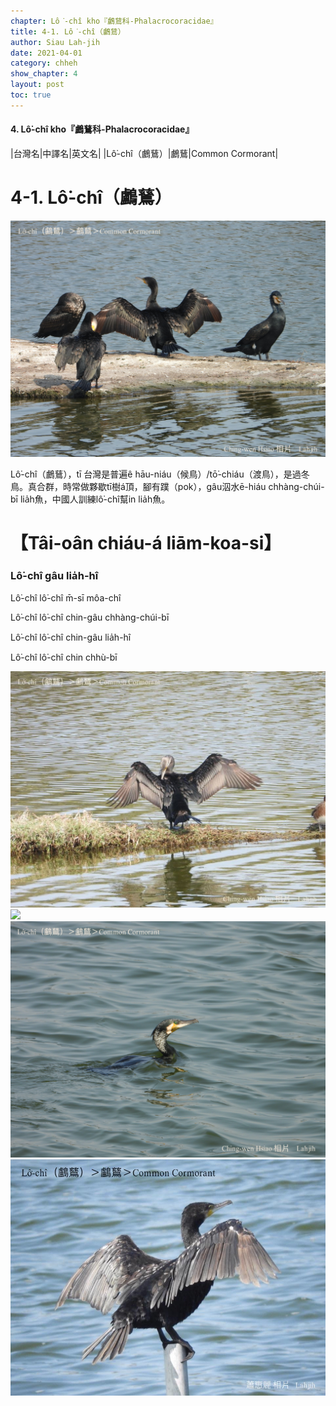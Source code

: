 ```yaml
---
chapter: Lô͘-chî kho『鸕鶿科-Phalacrocoracidae』
title: 4-1. Lô͘-chî（鸕鶿）
author: Siau Lah-jih
date: 2021-04-01
category: chheh
show_chapter: 4
layout: post
toc: true
---
```


#### 4. Lô͘-chî kho『鸕鶿科-Phalacrocoracidae』

|台灣名|中譯名|英文名|
|Lô͘-chî（鸕鶿）|鸕鶿|Common Cormorant|


# 4-1. Lô͘-chî（鸕鶿）

![](../too5/04/4-1-1.鸕鶿.jpg)

Lô͘-chî（鸕鶿），tī 台灣是普遍ê hāu-niáu（候鳥）/tō͘-chiáu（渡鳥），是過冬鳥。真合群，時常做夥歇tī樹á頂，腳有蹼（pok），gâu泅水ē-hiáu chhàng-chúi-bī lia̍h魚，中國人訓練lô͘-chî幫in lia̍h魚。

# 【Tâi-oân chiáu-á liām-koa-si】

### **Lô͘-chî gâu lia̍h-hî**

Lô͘-chî lô͘-chî m̄-sī môa-chî

Lô͘-chî lô͘-chî chin-gâu chhàng-chúi-bī

Lô͘-chî lô͘-chî chin-gâu lia̍h-hî

Lô͘-chî lô͘-chî chin chhù-bī



![](../too5/04/4-1-2.鸕鶿.jpg)
![](../too5/04/4-1-3.鸕鶿.png)
![](../too5/04/4-1-4.鸕鶿.jpg)
![](../too5/04/4-1-5.鸕鶿.jpg)
